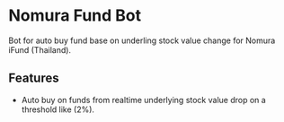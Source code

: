 # Nomura Fund Bot
Bot for auto buy fund base on underling stock value change for Nomura iFund (Thailand).

## Features

- Auto buy on funds from realtime underlying stock value drop on a threshold like (2%).


